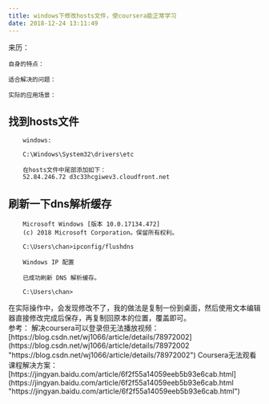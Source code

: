 ```yaml
---
title: windows下修改hosts文件，使coursera能正常学习
date: 2018-12-24 13:11:49
---
```


<div class="tip">
	来历：
				
	自身的特点：
		
	适合解决的问题：
		
	实际的应用场景：
		
</div>


## 找到hosts文件 ##

```
	windows:

	C:\Windows\System32\drivers\etc

	在hosts文件中尾部添加如下：
	52.84.246.72 d3c33hcgiwev3.cloudfront.net

```

## 刷新一下dns解析缓存 ##

```
	Microsoft Windows [版本 10.0.17134.472]
	(c) 2018 Microsoft Corporation。保留所有权利。
	
	C:\Users\chan>ipconfig/flushdns
	
	Windows IP 配置
	
	已成功刷新 DNS 解析缓存。
	
	C:\Users\chan>

```

<div class="tip">
	在实际操作中，会发现修改不了，我的做法是复制一份到桌面，然后使用文本编辑器直接修改完成后保存，再复制回原本的位置，覆盖即可。		
</div>

<div class="tip">
	参考：
	解决coursera可以登录但无法播放视频：[https://blog.csdn.net/wj1066/article/details/78972002](https://blog.csdn.net/wj1066/article/details/78972002 "https://blog.csdn.net/wj1066/article/details/78972002")
	Coursera无法观看课程解决方案：[https://jingyan.baidu.com/article/6f2f55a14059eeb5b93e6cab.html](https://jingyan.baidu.com/article/6f2f55a14059eeb5b93e6cab.html "https://jingyan.baidu.com/article/6f2f55a14059eeb5b93e6cab.html")
		
</div>